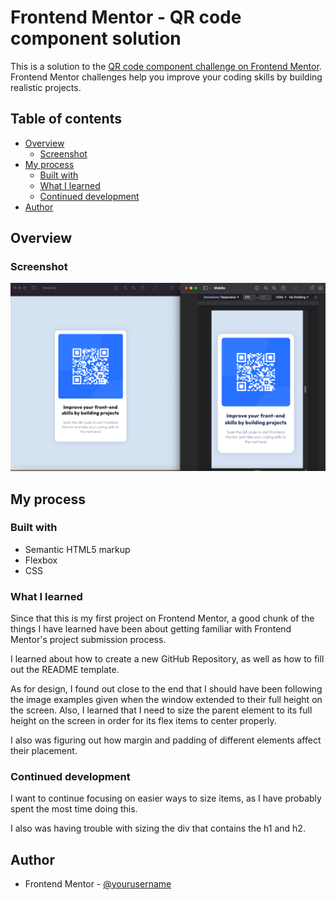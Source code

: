 # Frontend Mentor - QR code component solution

This is a solution to the [QR code component challenge on Frontend Mentor](https://www.frontendmentor.io/challenges/qr-code-component-iux_sIO_H). Frontend Mentor challenges help you improve your coding skills by building realistic projects. 

## Table of contents

- [Overview](#overview)
  - [Screenshot](#screenshot)
- [My process](#my-process)
  - [Built with](#built-with)
  - [What I learned](#what-i-learned)
  - [Continued development](#continued-development)
- [Author](#author)

## Overview

### Screenshot

![](./images/Desktop%2BMobile.png)

## My process

### Built with

- Semantic HTML5 markup
- Flexbox
- CSS

### What I learned

Since that this is my first project on Frontend Mentor, a good chunk of the things I have learned have been about getting familiar with Frontend Mentor's project submission process. 

I learned about how to create a new GitHub Repository, as well as how to fill out the README template. 

As for design, I found out close to the end that I should have been following the image examples given when the window extended to their full height on the screen. Also, I learned that I need to size the parent element to its full height on the screen in order for its flex items to center properly.

I also was figuring out how margin and padding of different elements affect their placement.

### Continued development

I want to continue focusing on easier ways to size items, as I have probably spent the most time doing this.

I also was having trouble with sizing the div that contains the h1 and h2.

## Author

- Frontend Mentor - [@yourusername](https://www.frontendmentor.io/profile/winnie)
